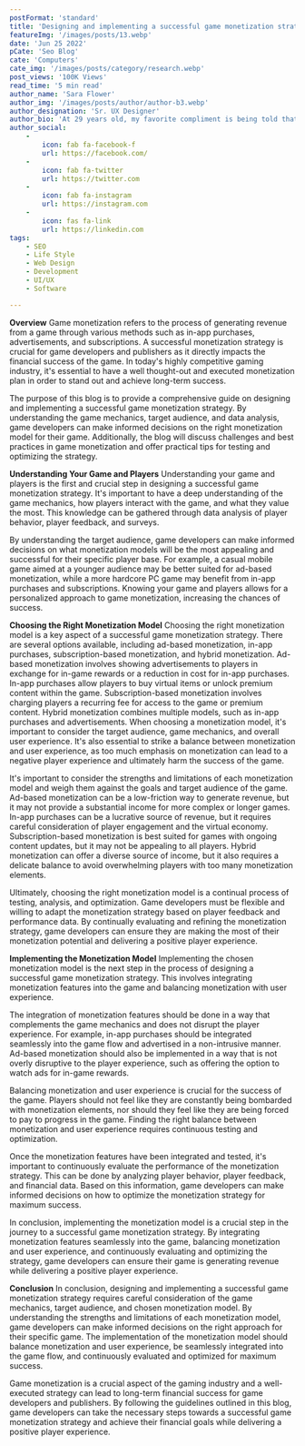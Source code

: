 ```yaml
---
postFormat: 'standard'
title: 'Designing and implementing a successful game monetization strategy.'
featureImg: '/images/posts/13.webp'
date: 'Jun 25 2022'
pCate: 'Seo Blog'
cate: 'Computers'
cate_img: '/images/posts/category/research.webp'
post_views: '100K Views'
read_time: '5 min read'
author_name: 'Sara Flower'
author_img: '/images/posts/author/author-b3.webp'
author_designation: 'Sr. UX Designer'
author_bio: 'At 29 years old, my favorite compliment is being told that I look like my mom. Seeing myself in her image, like this daughter up top, makes me so proud of how far I�ve come, and so thankful for where I come from.'
author_social:
    -
        icon: fab fa-facebook-f
        url: https://facebook.com/
    -
        icon: fab fa-twitter
        url: https://twitter.com
    -
        icon: fab fa-instagram
        url: https://instagram.com
    - 
        icon: fas fa-link
        url: https://linkedin.com
tags: 
    - SEO
    - Life Style
    - Web Design
    - Development
    - UI/UX
    - Software

---
```


**Overview**
Game monetization refers to the process of generating revenue from a game through various methods such as in-app purchases, advertisements, and subscriptions. A successful monetization strategy is crucial for game developers and publishers as it directly impacts the financial success of the game. In today's highly competitive gaming industry, it's essential to have a well thought-out and executed monetization plan in order to stand out and achieve long-term success. 

The purpose of this blog is to provide a comprehensive guide on designing and implementing a successful game monetization strategy. By understanding the game mechanics, target audience, and data analysis, game developers can make informed decisions on the right monetization model for their game. Additionally, the blog will discuss challenges and best practices in game monetization and offer practical tips for testing and optimizing the strategy.

**Understanding Your Game and Players**
Understanding your game and players is the first and crucial step in designing a successful game monetization strategy. It's important to have a deep understanding of the game mechanics, how players interact with the game, and what they value the most. This knowledge can be gathered through data analysis of player behavior, player feedback, and surveys. 

By understanding the target audience, game developers can make informed decisions on what monetization models will be the most appealing and successful for their specific player base. For example, a casual mobile game aimed at a younger audience may be better suited for ad-based monetization, while a more hardcore PC game may benefit from in-app purchases and subscriptions. Knowing your game and players allows for a personalized approach to game monetization, increasing the chances of success.

**Choosing the Right Monetization Model**
Choosing the right monetization model is a key aspect of a successful game monetization strategy. There are several options available, including ad-based monetization, in-app purchases, subscription-based monetization, and hybrid monetization. Ad-based monetization involves showing advertisements to players in exchange for in-game rewards or a reduction in cost for in-app purchases. In-app purchases allow players to buy virtual items or unlock premium content within the game. Subscription-based monetization involves charging players a recurring fee for access to the game or premium content. Hybrid monetization combines multiple models, such as in-app purchases and advertisements. When choosing a monetization model, it's important to consider the target audience, game mechanics, and overall user experience. It's also essential to strike a balance between monetization and user experience, as too much emphasis on monetization can lead to a negative player experience and ultimately harm the success of the game.

It's important to consider the strengths and limitations of each monetization model and weigh them against the goals and target audience of the game. Ad-based monetization can be a low-friction way to generate revenue, but it may not provide a substantial income for more complex or longer games. In-app purchases can be a lucrative source of revenue, but it requires careful consideration of player engagement and the virtual economy. Subscription-based monetization is best suited for games with ongoing content updates, but it may not be appealing to all players. Hybrid monetization can offer a diverse source of income, but it also requires a delicate balance to avoid overwhelming players with too many monetization elements.

Ultimately, choosing the right monetization model is a continual process of testing, analysis, and optimization. Game developers must be flexible and willing to adapt the monetization strategy based on player feedback and performance data. By continually evaluating and refining the monetization strategy, game developers can ensure they are making the most of their monetization potential and delivering a positive player experience.

**Implementing the Monetization Model**
Implementing the chosen monetization model is the next step in the process of designing a successful game monetization strategy. This involves integrating monetization features into the game and balancing monetization with user experience.

The integration of monetization features should be done in a way that complements the game mechanics and does not disrupt the player experience. For example, in-app purchases should be integrated seamlessly into the game flow and advertised in a non-intrusive manner. Ad-based monetization should also be implemented in a way that is not overly disruptive to the player experience, such as offering the option to watch ads for in-game rewards.

Balancing monetization and user experience is crucial for the success of the game. Players should not feel like they are constantly being bombarded with monetization elements, nor should they feel like they are being forced to pay to progress in the game. Finding the right balance between monetization and user experience requires continuous testing and optimization.

Once the monetization features have been integrated and tested, it's important to continuously evaluate the performance of the monetization strategy. This can be done by analyzing player behavior, player feedback, and financial data. Based on this information, game developers can make informed decisions on how to optimize the monetization strategy for maximum success.

In conclusion, implementing the monetization model is a crucial step in the journey to a successful game monetization strategy. By integrating monetization features seamlessly into the game, balancing monetization and user experience, and continuously evaluating and optimizing the strategy, game developers can ensure their game is generating revenue while delivering a positive player experience.

**Conclusion**
In conclusion, designing and implementing a successful game monetization strategy requires careful consideration of the game mechanics, target audience, and chosen monetization model. By understanding the strengths and limitations of each monetization model, game developers can make informed decisions on the right approach for their specific game. The implementation of the monetization model should balance monetization and user experience, be seamlessly integrated into the game flow, and continuously evaluated and optimized for maximum success.

Game monetization is a crucial aspect of the gaming industry and a well-executed strategy can lead to long-term financial success for game developers and publishers. By following the guidelines outlined in this blog, game developers can take the necessary steps towards a successful game monetization strategy and achieve their financial goals while delivering a positive player experience.

